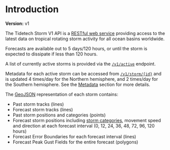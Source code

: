 # Introduction

**Version:** v1

The Tidetech Storm V1 API is a <a href='https://en.wikipedia.org/wiki/Representational_state_transfer'>RESTful web service</a> providing access to the latest data on tropical rotating storm activity for all ocean basins worldwide.

Forecasts are available out to 5 days/120 hours, or until the storm is expected to dissipate if less than 120 hours.

A list of currently active storms is provided via the <a href="#v1_active">`/v1/active`</a> endpoint.

Metadata for each active storm can be accessed from <a href="#v1_storm_id">`/v1/storm/{id}`</a> and is updated 4 times/day for the Northern hemisphere, and 2 times/day for the Southern hemisphere. See the <a href="#metadata">Metadata</a> section for more details.

The <a href="https://tools.ietf.org/html/rfc7946">GeoJSON</a> representation of each storm contains:
* Past storm tracks (lines)
* Forecast storm tracks (lines)
* Past storm positions and categories (points)
* Forecast storm positions including <a href="#categories">storm categories</a>, movement speed and direction at each forecast interval (0, 12, 24, 36, 48, 72, 96, 120 hours)
* Forecast Error Boundaries for each forecast interval (lines)
* Forecast Peak Gust Fields for the entire forecast (polygons)
